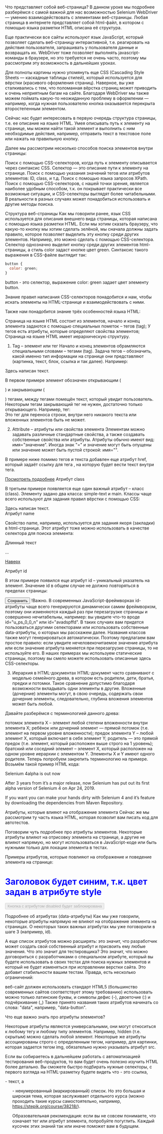 Что представляет собой веб-страница?
В данном уроке мы подробнее разберёмся с самой важной для нас возможностью Selenium WebDriver — умению взаимодействовать с элементами веб-страницы. Любая страница в интернете представляет собой html-файл, в котором с помощью языка разметки HTML описана её структура.

Еще практически все сайты используют язык JavaScript, который позволяет сделать веб-страницу интерактивной, т.е. реагировать на действия пользователя, запрашивать у пользователя данные и возвращать их. WebDriver тоже позволяет выполнять javascript-команды в браузере, но это требуется не очень часто, поэтому мы рассмотрим эту возможность в дальнейших уроках.

Для полноты картины нужно упомянуть еще CSS (Cascading Style Sheets — каскадные таблицы стилей), который используется для вёрстки (красивого оформления страниц). Наверное, вы уже сталкивались с тем, что поломанная вёрстка страниц может приводить к очень неприятным багам на сайте. Благодаря WebDriver мы также можем поймать какую-то неожиданную проблему в оформлении — например, когда нужная пользователю кнопка оказывается перекрыта второстепенным элементом.

Сейчас нас будет интересовать в первую очередь структура страницы, т.е. ее описание на языке HTML. Умея описывать путь к элементу на странице, мы можем найти такой элемент и выполнить с ним необходимые действия, например, отправить текст в текстовое поле или нажать на правильную кнопку.

Далее мы рассмотрим несколько способов поиска элементов внутри страницы:

Поиск с помощью CSS-селекторов, когда путь к элементу описывается через синтаксис CSS. Селектор — это описание пути к элементу на странице.
Поиск с помощью указания значений тегов или атрибутов элементов: ID, class, и т.д.
Поиск с помощью языка запросов XPath.
Поиск с помощью CSS-селекторов, с нашей точки зрения, является наиболее удобным способом, т.к. он покрывает практически все возможные ситуации, и CSS-селекторы выглядят более читабельными. В реальности в разных случаях может понадобиться использовать и другие методы поиска.





Структура веб-страницы
Как мы говорили ранее, язык CSS используется для описания внешнего вида страницы, которая написана с помощью языка разметки HTML. Если мы хотим сказать браузеру, что какую-то кнопку мы хотим сделать зелёной, мы сначала должны задать правило, которое позволяет выделить эту кнопку среди других элементов. Например, это можно сделать с помощью CSS-селектора. Селектор однозначно выделит кнопку среди других элементов html-страницы, а стиль color задаст кнопке цвет green. Синтаксис такого выражения в CSS-файле выглядит так:

```javascript
button {
  color: green;
}
```
button - это селектор, выражение color: green задает цвет элементу button.

Знание правил написания CSS-селекторов понадобится и нам, чтобы искать элементы на HTML-странице и взаимодействовать с ними.

Также нам понадобится знание трёх особенностей языка HTML:

Страница на языке HTML состоит из элементов, начало и конец элемента задаются с помощью специальных пометок – тегов (tag);
У тегов есть атрибуты, которые определяют свойства элементов;
Страница на языке HTML имеет иерархическую структуру.
1. Tag – элемент или тег
Начало и конец элементов обрамляются специальными словами – тегами (tag). Задача тегов – обозначить, какой именно тип информации на странице они представляют (картинка, текст, блок, ссылка и так далее). Например:

<p>Здесь написан текст.</p>
В первом примере элемент обозначен открывающим (<p>) и закрывающим (</p>) тегами, между тегами помещён текст, который увидит пользователь. Некоторым тегам закрывающий тег не нужен, достаточно только открывающего. Например, тег:

<br>
Это тег для переноса строки, внутри него никакого текста или вложенных элементов быть не может.

2. Attribute – атрибуты или свойства элемента
Элементам можно задавать различные стандартные свойства, а также создавать собственные свойства или атрибуты. Атрибуты обычно имеют вид: имя="значение". Иногда знак "=" и значение могут быть опущены или значение может быть пустой строкой: имя="".

В примере ниже помимо тегов и текста добавлен еще атрибут href, который задаёт ссылку для тега <a>, на которую будет вести текст внутри тега.

<a href="/about">Посмотреть подробнее</a>
Атрибут class

В третьем примере появляется еще один важный атрибут – класс (class). Элементу задано два класса: simple-text и main. Классы чаще всего используют для задания правил вёрстки с помощью CSS:

<div class="simple-text main">Здесь написан текст.</div>
Атрибут name

Свойство name, например, используется для задания якоря (закладки) в html-странице. Этот атрибут тоже можно использовать в качестве селектора для поиска элемента:

  <a name="top"></a>
  <p>Длинный текст</p>
  ...
  <p><a href="#top">Наверх</a></p>
Атрибут id

В этом примере появился еще атрибут id – уникальный указатель на элемент. Значение id в общем случае не должно повторяться в пределах страницы:

<button id="save_button">Сохранить</button>
!Важно. В современных JavaScript-фреймворках id-атрибуты чаще всего генерируются динамически самим фреймворком, поэтому они изменяются каждый раз при перезагрузке страницы и совершенно нечитабельны, например: вы увидите что-то вроде id="u_ps_0_0_n" или id="avadspffd". В таких случаях вам придется пользоваться другими селекторами или использовать собственные data-атрибуты, о которых мы расскажем далее. Названия классов также могут генерироваться автоматически. Поэтому предлагаем вам простое правило: если увидите нечеловекочитаемое значение атрибута или если значение атрибута меняется при перезагрузке страницы, то не используйте его. В наших примерах мы используем статические страницы, поэтому вы смело можете использовать описанные здесь CSS-селекторы.

3. Иерархия в HTML-документах
HTML-документ часто сравнивают с моделью семейного древа, в котором есть родители, дети, братья, предки и потомки. Такое сравнение допустимо благодаря возможности вкладывать одни элементы в другие. Вложенные (дочерние) элементы могут, в свою очередь, содержать свои дочерние элементы, следовательно, глубина вложения элементов может быть любой.

Давайте разберёмся с терминологией данного древа:

потомок элемента X – элемент любой степени вложенности внутри элемента X;
ребёнок или дочерний элемент — прямой потомок (т.е. элемент на первом уровне вложенности);
предок элемента Y – любой элемент X, который включает в себя элемент Y;
родитель — это прямой предок (т.е. элемент, который расположен выше строго на 1 уровень);
братский или соседний элемент – элемент X, который расположен на одном уровне иерархии с элементом Y. Элементы X и Y имеют одного родителя.
Теперь попробуем закрепить терминологию на примере. Возьмём такой пример HTML кода:

<div class="news">
  <div class="title">
    <p class="title_text">Selenium 4alpha is out now</p>
  </div>
  <div class="text_block">
    <p class="first">After 3 years from it’s a major release, now Selenium has put out its first alpha version of Selenium 4 on Apr 24, 2019.</p>
    <p class="second">If you want you can make your hands dirty with Selenium 4 and it’s feature by downloading the dependencies from Maven Repository.</p>
  </div>
</div>





Атрибуты, которые влияют на отображение элемента
Сейчас же мы рассмотрим ту часть языка HTML, которaя позволит вам писать код для автотестов.

Поговорим чуть подробнее про атрибуты элементов. Некоторые атрибуты влияют на отрисовку элемента на странице, а другие не влияют напрямую, но могут использоваться в JavaScript-коде или быть нужными только для локации элемента в тестах.

Примеры атрибутов, которые повлияют на отображение и поведение элемента на странице:

<h1 style="color: blue;"> Заголовок будет синим, т.к. цвет задан в атрибуте style </h1>
<p hidden> Атрибут hidden скрывает элемент на странице, элемент не будет показываться </p>
<button disabled> Кнопка с атрибутом disabled будет заблокирована </button>





Подробнее об атрибутах (data-атрибуты)
Как мы уже говорили, некоторые атрибуты напрямую не влияют на отображение элемента на страницах. О некоторых таких важных атрибутах мы уже поговорили в шаге 3 (например, id).

А еще список атрибутов можно расширять: это значит, что разработчик может создать свой собственный атрибут и присвоить ему любые значения. Что это значит для тестировщика? Это значит, что можно договориться с разработчиками о специальном атрибуте, который вы будете использовать в своих тестах для поиска нужных элементов и который не будет изменяться при исправлении верстки сайта. Это добавит стабильности вашим тестам. Правда, есть несколько ограничений:

веб-сайт должен использовать стандарт HTML5 (большинство современных сайтов соответствует этому требованию)
использовать можно только латинские буквы, и символы дефис (-), двоеточие (:) и подчёркивание (_)
Также принято названия таких атрибутов начинать со слова: "data", например, "data-button".

Что еще важно знать про атрибуты элементов?

Некоторые атрибуты являются универсальными, они могут относиться к любому тегу и любому типу элементов. Например, hidden (т.е. скрытым) можно сделать любой элемент. Некоторые же атрибуты ассоциированы строго с определенным тегом, например, для картинки, которая задается тегом img, обязательно нужно указывать атрибут src.

Если вы собираетесь в дальнейшем работать с автоматизацией тестирования веб-продуктов, то вам будет очень полезно изучить HTML более детально. Вы сможете быстро подбирать нужные селекторы, с первого взгляда на HTML-разметку будете видеть что <a> - это ссылка, <p> - текст, а <ul> - ненумерованный (маркированный) список. Но это большая и широкая тема, которая заслуживает отдельного курса (можно проходить такие курсы самостоятельно, например, https://stepik.org/course/38218/).

Образовательная рекомендация: если вы не совсем понимаете, что означает тег или атрибут элемента, попробуйте погуглить. Каждый кусочек этих знаний так или иначе поможет вам в будущем.

